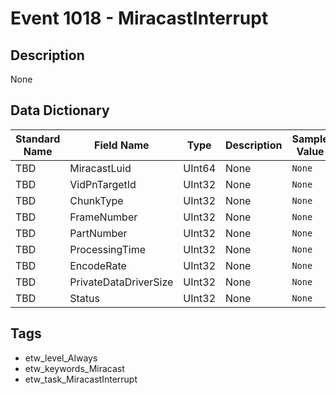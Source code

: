 # Event 1018 - MiracastInterrupt

## Description
None

## Data Dictionary
|Standard Name|Field Name|Type|Description|Sample Value|
|---|---|---|---|---|
|TBD|MiracastLuid|UInt64|None|`None`|
|TBD|VidPnTargetId|UInt32|None|`None`|
|TBD|ChunkType|UInt32|None|`None`|
|TBD|FrameNumber|UInt32|None|`None`|
|TBD|PartNumber|UInt32|None|`None`|
|TBD|ProcessingTime|UInt32|None|`None`|
|TBD|EncodeRate|UInt32|None|`None`|
|TBD|PrivateDataDriverSize|UInt32|None|`None`|
|TBD|Status|UInt32|None|`None`|

## Tags
* etw_level_Always
* etw_keywords_Miracast
* etw_task_MiracastInterrupt